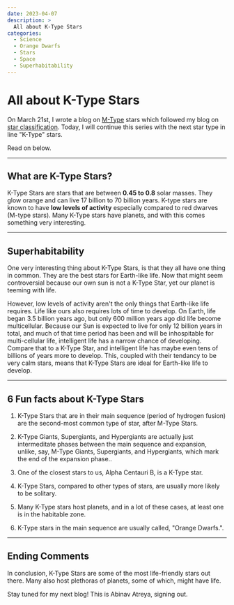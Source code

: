 ```yaml
---
date: 2023-04-07
description: >
  All about K-Type Stars
categories:
  - Science
  - Orange Dwarfs
  - Stars
  - Space
  - Superhabitability
---
```


# All about K-Type Stars

On March 21st, I wrote a blog on [M-Type](../posts/mtypestars.md) stars which followed my blog on [star classification](../posts/starclassification.md). Today, I will continue this series with the next star type in line "K-Type" stars.

Read on below. 


<!-- more -->

---

## What are K-Type Stars? 

K-Type Stars are stars that are between **0.45 to 0.8** solar masses. They glow orange and can live 17 billion to 70 billion years. K-type stars are known to have **low levels of activity** especially compared to red dwarves (M-type stars). Many K-Type stars have planets, and with this comes something very interesting. 

---

## Superhabitability

One very interesting thing about K-Type Stars, is that they all have one thing in common. They are the best stars for Earth-like life. Now that might seem controversial because our own sun is not a K-Type Star, yet our planet is teeming with life. 

However, low levels of activity aren't the only things that Earth-like life requires.  Life like ours also requires lots of time to develop. On Earth, life began 3.5 billion years ago, but only 600 million years ago did life become multicellular. Because our Sun is expected to live for only 12 billion years in total, and much of that time period has been and will be inhospitable for multi-cellular life, intelligent life has a narrow chance of developing.  Compare that to a K-Type Star, and intelligent life has maybe even tens of billions of years more to develop.  This, coupled with their tendancy to be very calm stars, means that K-Type Stars are ideal for Earth-like life to develop.


---

## 6 Fun facts about K-Type Stars


1. K-Type Stars that are in their main sequence (period of hydrogen fusion) are the second-most common type of star, after M-Type Stars.

2. K-Type Giants, Supergiants, and Hypergiants are actually just intermeditate phases between the main sequence and expansion, unlike, say, M-Type Giants, Supergiants, and Hypergiants, which mark the end of the expansion phase..

3. One of the closest stars to us, Alpha Centauri B, is a K-Type star.

4. K-Type Stars, compared to other types of stars, are usually more likely to be solitary.

5. Many K-Type stars host planets, and in a lot of these cases, at least one is in the habitable zone.

6. K-Type stars in the main sequence are usually called, "Orange Dwarfs.".




---
## Ending Comments

In conclusion, K-Type Stars are some of the most life-friendly stars out there.  Many also host plethoras of planets, some of which, might have life.

Stay tuned for my next blog!  This is Abinav Atreya, signing out.